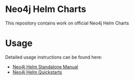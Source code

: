 # Neo4j Helm Charts

This repository contains work on official Neo4j Helm Charts


# Usage

Detailed usage instructions can be found here:

* [Neo4j Helm Standalone Manual](https://docs.google.com/document/d/1cpUnmYFwRmhj2MHxGvpcsooYaQ0VLp16nDA5IiMwNXo/edit#heading=h.pr9i7hz1lye2)
* [Neo4j Helm Quickstarts](https://docs.google.com/document/d/1Cofc1djg9u1djIqMiQVigz3YJ_6WK65dQdZWRPihzy8/edit#heading=h.3j8xt8s28bvo)